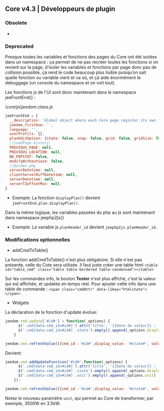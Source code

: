 ## Core v4.3 | Développeurs de plugin

### Obsolete

-

### Deprecated

Presque toutes les variables et fonctions des pages du Core ont été isolées dans un namespace : ça permet de ne pas recréer toutes les fonctions si on revient sur la page, d’isoler les variables et fonctions par page donc pas de collision possible, çà rend le code beaucoup plus lisible puisqu’on sait quelle fonction ou variable vient et va où, et çà aide énormément le debuggage (un console du namespace et on voit tout).

Les fonctions js de l'UI sont donc maintenant dans le namespace jeeFrontEnd{} :

*\core\js\jeedom.class.js*

```js
jeeFrontEnd = {
  __description: 'Global object where each Core page register its own functions and variable in its sub-object name.',
  jeedom_firstUse: '',
  language: '',
  userProfils: {},
  planEditOption: {state: false, snap: false, grid: false, gridSize: false, highlight: true},
  //loadPage history:
  PREVIOUS_PAGE: null,
  PREVIOUS_LOCATION: null,
  NO_POPSTAT: false,
  modifyWithoutSave: false,
  //@index.php
  serverDatetime: null,
  clientServerDiffDatetime: null,
  serverDatetime: null,
  serverTZoffsetMin: null,
}
```

- Exemple: La fonction `displayPlan()` devient `jeeFrontEnd.plan.displayPlan()`.

Dans la même logique, les variables passées du php au js sont maintenant dans namespace jeephp2js{}

- Exemple: La variable js `planHeader_id` devient `jeephp2js.planHeader_id`.

### Modifications optionnelles

- addCmdToTable()

La fonction addCmdToTable() n'est plus obligatoire. Si elle n'est pas présente, celle du Cote sera utilisée. Il faut juste créer une table html `<table id="table_cmd" class="table table-bordered table-condensed"></table>`

Sur les commandes info, le bouton **Tester** n'est plus affiché, c'est la valeur qui est affichée, et updatée en temps réel. Pour ajouter cette info dans une table de commande : `<span class="cmdAttr" data-l1key="htmlstate"></span>`

- Widgets

La déclaration de la fonction d'update évolue:

```js
jeedom.cmd.update['#id#'] = function(_options) {
      $('.cmd[data-cmd_id=#id#]').attr('title', '{{Date de valeur}} : '+_options.valueDate+'<br/>{{Date de collecte}} : '+_options.collectDate)
      $('.cmd[data-cmd_id=#id#] .state').empty().append(_options.display_value)
    }

jeedom.cmd.refreshValue([{cmd_id :'#id#',display_value: '#state#', valueDate: '#valueDate#', collectDate: '#collectDate#', alertLevel: '#alertLevel#'}])
```

Devient:

```js
jeedom.cmd.addUpdateFunction('#id#',function(_options) {
      $('.cmd[data-cmd_id=#id#]').attr('title', '{{Date de valeur}} : '+_options.valueDate+'<br/>{{Date de collecte}} : '+_options.collectDate)
      $('.cmd[data-cmd_id=#id#] .state').empty().append(_options.display_value)
      $('.cmd[data-cmd_id=#id#] .unit').empty().append(_options.unit)
    });

jeedom.cmd.refreshValue([{cmd_id :'#id#',display_value: '#state#', valueDate: '#valueDate#', collectDate: '#collectDate#', alertLevel: '#alertLevel#', unit: '#unite#'}])
```

Notez le nouveau paramètre `unit`, qui permet au Core de transformer, par exemple, 3500W en 3.5kW.